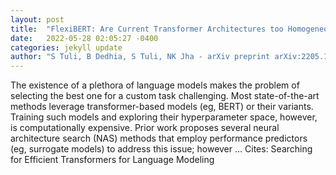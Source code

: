 ```yaml
---
layout: post
title:  "FlexiBERT: Are Current Transformer Architectures too Homogeneous and Rigid?"
date:   2022-05-28 02:05:27 -0400
categories: jekyll update
author: "S Tuli, B Dedhia, S Tuli, NK Jha - arXiv preprint arXiv:2205.11656, 2022"
---
```

The existence of a plethora of language models makes the problem of selecting the best one for a custom task challenging. Most state-of-the-art methods leverage transformer-based models (eg, BERT) or their variants. Training such models and exploring their hyperparameter space, however, is computationally expensive. Prior work proposes several neural architecture search (NAS) methods that employ performance predictors (eg, surrogate models) to address this issue; however … Cites: ‪Searching for Efficient Transformers for Language Modeling‬